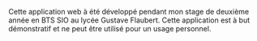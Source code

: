 Cette application web à été développé pendant mon stage de deuxième année en BTS SIO au lycée Gustave Flaubert.
Cette application est à but démonstratif et ne peut être utilisé pour un usage personnel.
